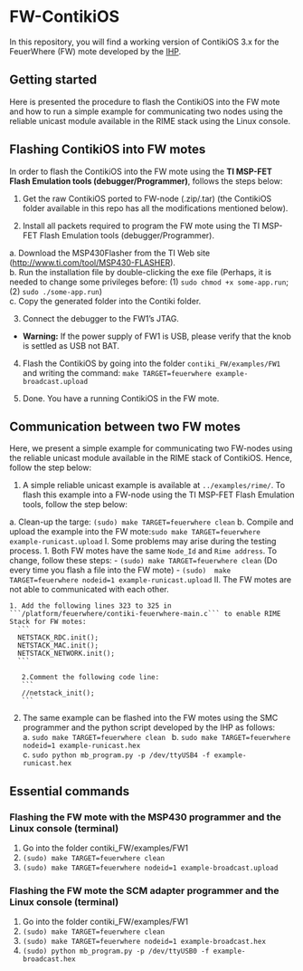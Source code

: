 # FW-ContikiOS

In this repository, you will find a working version of ContikiOS 3.x for the FeuerWhere (FW) mote developed by the [IHP](https://www.ihp-microelectronics.com/en/start.html).

## Getting started

Here is presented the procedure to flash the ContikiOS into the FW mote and how to run a simple example for communicating two nodes using the reliable unicast module available in the RIME stack using the Linux console.  

## Flashing ContikiOS into FW motes

In order to flash the ContikiOS into the FW mote using the **TI MSP-FET Flash Emulation tools (debugger/Programmer)**, follows the steps below: 

1. Get the raw ContikiOS ported to FW-node (.zip/.tar) (the ContikiOS folder available in this repo has all the modifications mentioned below). 

2. Install all packets required to program the FW mote using the TI MSP-FET Flash Emulation tools (debugger/Programmer). 

  a. Download the MSP430Flasher from the TI Web site (http://www.ti.com/tool/MSP430-FLASHER).  
  b. Run the installation file by double-clicking the exe file (Perhaps, it is needed to change some privileges before: (1) ```sudo chmod +x some-app.run```; (2) ```sudo ./some-app.run```)  
  c. Copy the generated folder into the Contiki folder. 
  
3. Connect the debugger to the FW1’s JTAG. 
  - **Warning:** If the power supply of FW1 is USB, please verify that the knob is settled as USB not BAT. 
  
4.  Flash the ContikiOS by going into the folder ```contiki_FW/examples/FW1``` and writing the command: ```make TARGET=feuerwhere example-broadcast.upload ```

5. Done. You have a running ContikiOS in the FW mote.

## Communication between two FW motes

Here, we present a simple example for communicating two FW-nodes using the reliable unicast module available in the RIME stack of ContikiOS. Hence, follow the step below: 

1. A simple reliable unicast example is available at ```../examples/rime/```. To flash this example into a FW-node using the TI MSP-FET Flash Emulation tools, follow the step below: 

  a. Clean-up the targe: ```(sudo) make TARGET=feuerwhere clean``` 
  b. Compile and upload the example into the FW mote:```sudo make TARGET=feuerwhere example-runicast.upload``` 
    I. Some problems may arise during the testing process. 
      1. Both FW motes have the same ```Node_Id``` and ```Rime address```. To change, follow these steps: 
        - ```(sudo) make TARGET=feuerwhere clean```  (Do every time you flash a file into the FW mote)
        - ```(sudo)  make TARGET=feuerwhere nodeid=1 example-runicast.upload``` 
    II. The FW motes are not able to communicated with each other. 
    
    1. Add the following lines 323 to 325 in ```/platform/feuerwhere/contiki-feuerwhere-main.c``` to enable RIME Stack for FW motes: 
      ``` 
      NETSTACK_RDC.init();
      NETSTACK_MAC.init(); 
      NETSTACK_NETWORK.init();
      ``` 
    
       2.Comment the following code line: 
       ```
       //netstack_init(); 
       ``` 
2. The same example can be flashed into the FW motes using the SMC programmer and the python script developed by the IHP as follows:  
  a. ```sudo make TARGET=feuerwhere clean ```
  b. ```sudo make TARGET=feuerwhere nodeid=1 example-runicast.hex```  
  c. ```sudo python mb_program.py -p /dev/ttyUSB4 -f example-runicast.hex``` 

## Essential commands
### Flashing the FW mote with the MSP430 programmer and the Linux console (terminal)
1. Go into the folder contiki_FW/examples/FW1
2. ```(sudo) make TARGET=feuerwhere clean```
3. ```(sudo) make TARGET=feuerwhere nodeid=1 example-broadcast.upload ```

### Flashing the FW mote the SCM adapter programmer and the Linux console (terminal)
1. Go into the folder contiki_FW/examples/FW1
2. ```(sudo) make TARGET=feuerwhere clean```
3. ```(sudo) make TARGET=feuerwhere nodeid=1 example-broadcast.hex```
4. ```(sudo) python mb_program.py -p /dev/ttyUSB0 -f example-broadcast.hex```
